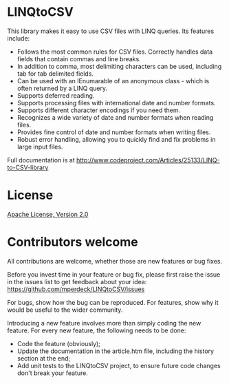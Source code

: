 # LINQtoCSV

This library makes it easy to use CSV files with LINQ queries. Its features include:

* Follows the most common rules for CSV files. Correctly handles data fields that contain commas and line breaks.
* In addition to comma, most delimiting characters can be used, including tab for tab delimited fields.
* Can be used with an IEnumarable of an anonymous class - which is often returned by a LINQ query.
* Supports deferred reading.
* Supports processing files with international date and number formats.
* Supports different character encodings if you need them.
* Recognizes a wide variety of date and number formats when reading files.
* Provides fine control of date and number formats when writing files.
* Robust error handling, allowing you to quickly find and fix problems in large input files.

Full documentation is at
http://www.codeproject.com/Articles/25133/LINQ-to-CSV-library

# License

[Apache License, Version 2.0](https://opensource.org/licenses/apache2.0.php)

# Contributors welcome

All contributions are welcome, whether those are new features or bug fixes.

Before you invest time in your feature or bug fix, please first raise the issue in the issues list to get feedback about your idea:
https://github.com/mperdeck/LINQtoCSV/issues

For bugs, show how the bug can be reproduced.
For features, show why it would be useful to the wider community.

Introducing a new feature involves more than simply coding the new feature. For every new feature, the following needs to be done:
* Code the feature (obviously);
* Update the documentation in the article.htm file, including the history section at the end;
* Add unit tests to the LINQtoCSV project, to ensure future code changes don't break your feature.




